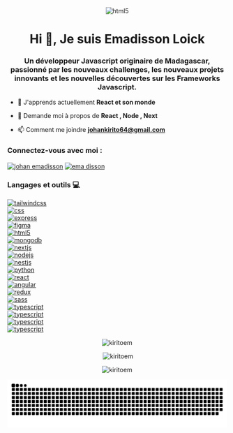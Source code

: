 
<div align="center">
<!-- <img  src="https://user-images.githubusercontent.com/74038190/229223263-cf2e4b07-2615-4f87-9c38-e37600f8381a.gif" alt="html5" width="300" height="300"/> -->
<img  src="https://user-images.githubusercontent.com/74038190/225813708-98b745f2-7d22-48cf-9150-083f1b00d6c9.gif" alt="html5" width="600" height="350" />

  
</div>

<h1 align="center">Hi 👋, Je suis Emadisson Loick</h1>


<h3 align="center">Un développeur Javascript originaire de Madagascar, passionné par les nouveaux challenges, les nouveaux projets innovants et les nouvelles découvertes sur les Frameworks Javascript.
</h3>


- 🌱 J'apprends actuellement **React et son monde**

- 💬 Demande moi à propos de **React , Node , Next**

- 📫 Comment me joindre **johankirito64@gmail.com**


<h3 align="left">Connectez-vous avec moi :</h3>
<p align="left">
<a href="https://linkedin.com/in/johan emadisson" target="blank"><img align="center" src="https://raw.githubusercontent.com/rahuldkjain/github-profile-readme-generator/master/src/images/icons/Social/linked-in-alt.svg" alt="johan emadisson" height="30" width="40" /></a>
<a href="https://fb.com/ema disson" target="blank"><img align="center" src="https://raw.githubusercontent.com/rahuldkjain/github-profile-readme-generator/master/src/images/icons/Social/facebook.svg" alt="ema disson" height="30" width="40" /></a>
</p>



<h3 align="left">Langages et outils 💻</h3>
<p align="left" style="display: flex; flex-direction : column ; gap: "30px";">
<a href="https://tailwindcss.com/" target="_blank" rel="noreferrer"> <img src="https://img.shields.io/badge/tailwindcss-%2338B2AC.svg?style=for-the-badge&logo=tailwind-css&logoColor=white" alt="tailwindcss"/> </a>
<a href="https://www.w3schools.com/css/" target="_blank" rel="noreferrer"> <img src="https://img.shields.io/badge/css3-%231572B6.svg?style=for-the-badge&logo=css3&logoColor=white" alt="css"/> </a>
<a href="https://expressjs.com" target="_blank" rel="noreferrer"> <img src="https://img.shields.io/badge/express.js-%23404d59.svg?style=for-the-badge&logo=express&logoColor=%2361DAFB" alt="express"/> </a> 
<a href="https://www.figma.com/" target="_blank" rel="noreferrer"> <img src="https://img.shields.io/badge/figma-%23F24E1E.svg?style=for-the-badge&logo=figma&logoColor=white" alt="figma" /> </a>
<a href="https://www.w3.org/html/" target="_blank" rel="noreferrer"> <img src="https://img.shields.io/badge/html5-%23E34F26.svg?style=for-the-badge&logo=html5&logoColor=white" alt="html5"/> </a>
<a href="https://www.mongodb.com/" target="_blank" rel="noreferrer"> <img src="https://img.shields.io/badge/MongoDB-%234ea94b.svg?style=for-the-badge&logo=mongodb&logoColor=white" alt="mongodb"/> </a> 
<a href="https://nextjs.org/" target="_blank" rel="noreferrer"> <img src="https://img.shields.io/badge/Next-black?style=for-the-badge&logo=next.js&logoColor=white" alt="nextjs"/> </a>
<a href="https://nodejs.org" target="_blank" rel="noreferrer"> <img src="https://img.shields.io/badge/node.js-6DA55F?style=for-the-badge&logo=node.js&logoColor=white" alt="nodejs" /> </a>
<a href="https://nestjs.com/" target="_blank" rel="noreferrer"> <img src="https://img.shields.io/badge/nestjs-%23E0234E.svg?style=for-the-badge&logo=nestjs&logoColor=white" alt="nestjs" /> </a>
<a href="https://www.python.org/" target="_blank" rel="noreferrer"> <img src="https://img.shields.io/badge/python-3670A0?style=for-the-badge&logo=python&logoColor=ffdd54" target="_blank" alt="python" rel="noreferrer"></a>
<a href="https://reactjs.org/" target="_blank" rel="noreferrer"> <img src="https://img.shields.io/badge/react-%2320232a.svg?style=for-the-badge&logo=react&logoColor=%2361DAFB" alt="react"/> </a> 
<a href="https://angular.dev/" target="_blank" rel="noreferrer"> <img src="https://img.shields.io/badge/angular-%23DD0031.svg?style=for-the-badge&logo=angular&logoColor=white" alt="angular"/> </a> 
<a href="https://redux.js.org" target="_blank" rel="noreferrer"> <img src="https://img.shields.io/badge/redux-%23593d88.svg?style=for-the-badge&logo=redux&logoColor=white" alt="redux"/> </a> 
<a href="https://sass-lang.com" target="_blank" rel="noreferrer"> <img src="https://img.shields.io/badge/SASS-hotpink.svg?style=for-the-badge&logo=SASS&logoColor=white" alt="sass"/> </a> 
<a href="https://www.typescriptlang.org/" target="_blank" rel="noreferrer"> <img src="https://img.shields.io/badge/typescript-%23007ACC.svg?style=for-the-badge&logo=typescript&logoColor=white" alt="typescript"/> </a>
<a href="https://www.typescriptlang.org/" target="_blank" rel="noreferrer"> <img src="https://img.shields.io/badge/mysql-4479A1.svg?style=for-the-badge&logo=mysql&logoColor=white" alt="typescript"/> </a>
<a href="https://www.typescriptlang.org/" target="_blank" rel="noreferrer"> <img src="https://img.shields.io/badge/postgres-%23316192.svg?style=for-the-badge&logo=postgresql&logoColor=white" alt="typescript"/> </a>
<a href="https://www.typescriptlang.org/" target="_blank" rel="noreferrer"> <img src="https://img.shields.io/badge/git-%23F05033.svg?style=for-the-badge&logo=git&logoColor=white" alt="typescript"/> </a>


<p align="center"><img src="https://github-readme-stats.vercel.app/api/top-langs?username=kiritoem&show_icons=true&locale=en&layout=compact" alt="kiritoem" /></p>

<p align="center" >&nbsp;<img src="https://github-readme-stats.vercel.app/api?username=kiritoem&show_icons=true&locale=en" alt="kiritoem" /></p>

<p img align="center"><img src="https://github-readme-streak-stats.herokuapp.com/?user=kiritoem&show_icons=true&locale=en" alt="kiritoem" /></p>

<img src="./github-user-contribution.svg" />


